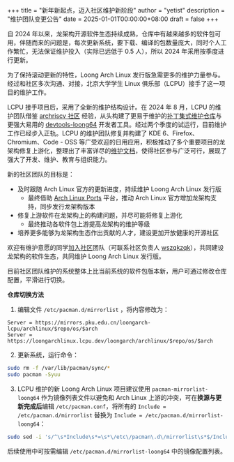 +++
title = "新年新起点，迈入社区维护新阶段"
author = "yetist"
description = "维护团队变更公告"
date = 2025-01-01T00:00:00+08:00
draft = false
+++

自 2024 年以来，龙架构开源软件生态持续成熟，仓库中有越来越多的软件包可用，伴随而来的问题是，每次更新系统，要下载、编译的包数量庞大，同时个人工作繁忙，无法保证维护投入（实际已远低于 0.5 人），所以 2024 年采用按季度进行更新。

为了保持滚动更新的特性，Loong Arch Linux 发行版急需更多的维护力量参与。经过和社区多次沟通、对接，北京大学学生 Linux 俱乐部（LCPU）接手了这一项目的维护工作。

LCPU 接手项目后，采用了全新的维护结构设计。在 2024 年 8 月，LCPU 的维护团队借鉴 [archriscv 社区](https://github.com/felixonmars/archriscv-packages) 经验，从头构建了更易于维护的[补丁集式维护仓库](https://github.com/lcpu-club/loongarch-packages)与更强大易用的 [devtools-loong64](https://aur.archlinux.org/packages/devtools-loong64) 开发者工具。经过两个季度的试运行，目前维护工作已经步入正轨。LCPU 的维护团队修复并构建了 KDE 6、Firefox、Chromium、Code - OSS 等广受欢迎的日用应用，积极推动了多个重要项目的龙架构修复上游化，整理出了丰富详尽的[维护文档](https://github.com/lcpu-club/loongarch-packages/wiki)，使得社区参与广泛可行，展现了强大了开发、维护、教育与组织能力。

新的社区团队的目标是：

* 及时跟随 Arch Linux 官方的更新进度，持续维护 Loong Arch Linux 发行版
  * 最终借助 [Arch Linux Ports](https://rfc.archlinux.page/0032-arch-linux-ports/) 平台，推动 Arch Linux 官方增加龙架构支持，同步发行龙架构版本
* 修复上游软件在龙架构上的构建问题，并尽可能将修复上游化
  * 最终推动各软件包上游提高龙架构的维护等级
* 培养更多能够为龙架构生态作出贡献的人才，建设更加开放健康的开源社区

欢迎有维护意愿的同学[加入社区](https://github.com/lcpu-club/loongarch-packages)团队（可联系社区负责人 [wszqkzqk](mailto:wszqkzqk@qq.com)），共同建设龙架构的软件生态，共同维护 Loong Arch Linux 发行版。

目前社区团队维护的系统整体上比当前系统的软件包版本新，用户可通过修改仓库配置，平滑进行切换。

**仓库切换方法**

1. 编辑文件 `/etc/pacman.d/mirrorlist` ，将内容修改为：

```
Server = https://mirrors.pku.edu.cn/loongarch-lcpu/archlinux/$repo/os/$arch
Server = https://loongarchlinux.lcpu.dev/loongarch/archlinux/$repo/os/$arch
```

2. 更新系统，运行命令：

```bash
sudo rm -f /var/lib/pacman/sync/*
sudo pacman -Syuu
```

3. LCPU 维护的新 Loong Arch Linux 项目建议使用 `pacman-mirrorlist-loong64` 作为镜像列表文件以避免和 Arch Linux 上游的冲突，可在**换源与更新完成后**编辑 `/etc/pacman.conf`，将所有的 `Include = /etc/pacman.d/mirrorlist` 替换为 `Include = /etc/pacman.d/mirrorlist-loong64`：

```bash
sudo sed -i 's/^\s*Include\s*=\s*\/etc\/pacman\.d\/mirrorlist\s*$/Include = /etc/pacman.d/mirrorlist-loong64/' /etc/pacman.conf
```

后续使用中可按需编辑 `/etc/pacman.d/mirrorlist-loong64` 中的镜像配置列表。

